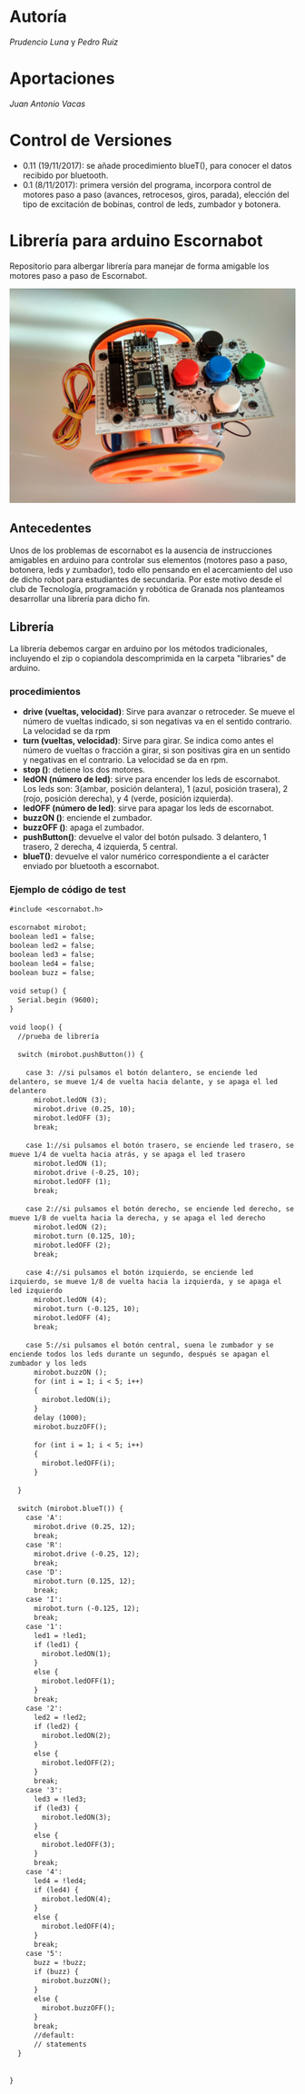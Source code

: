 # Autoría
*Prudencio Luna* y *Pedro Ruiz*

# Aportaciones
*Juan Antonio Vacas*

# Control de Versiones
- 0.11 (19/11/2017): se añade procedimiento blueT(), para conocer el datos recibido por bluetooth.
- 0.1 (8/11/2017): primera versión del programa, incorpora control de motores paso a paso (avances, retrocesos, giros, parada), elección del tipo de excitación de bobinas, control de leds, zumbador y botonera.
# Librería para arduino Escornabot
Repositorio para albergar librería para manejar de forma amigable los motores paso a paso de Escornabot.

![](images/escornabot.jpg "escornabot")
## Antecedentes
Unos de los problemas de escornabot es la ausencia de instrucciones amigables en arduino para controlar sus elementos (motores paso a paso, botonera, leds y zumbador), todo ello pensando en el acercamiento del uso de dicho robot para estudiantes de secundaria. Por este motivo desde el club de Tecnología, programación y robótica de Granada nos planteamos desarrollar una librería para dicho fin.
## Librería
La librería debemos cargar en arduino por los métodos tradicionales, incluyendo el zip o copiandola descomprimida en la carpeta "libraries" de arduino.
### procedimientos
- **drive (vueltas, velocidad)**: Sirve para avanzar o retroceder. Se mueve el número de vueltas indicado, si son negativas va en el sentido contrario. La velocidad se da rpm
- **turn (vueltas, velocidad)**: Sirve para girar. Se indica como antes el número de vueltas o fracción a girar, si son positivas gira en un sentido y negativas en el contrario. La velocidad se da en rpm.
- **stop ()**: detiene los dos motores.
- **ledON (número de led)**: sirve para encender los leds de escornabot. Los leds son: 3(ambar, posición delantera), 1 (azul, posición trasera), 2 (rojo, posición derecha), y 4 (verde, posición izquierda).
- **ledOFF (número de led)**: sirve para apagar los leds de escornabot.
- **buzzON ()**: enciende el zumbador.
- **buzzOFF ()**: apaga el zumbador.
- **pushButton()**: devuelve el valor del botón pulsado. 3 delantero, 1 trasero, 2 derecha, 4 izquierda, 5 central.
- **blueT()**: devuelve el valor numérico correspondiente a el carácter enviado por bluetooth a escornabot.

### Ejemplo de código de test
~~~
#include <escornabot.h>

escornabot mirobot;
boolean led1 = false;
boolean led2 = false;
boolean led3 = false;
boolean led4 = false;
boolean buzz = false;

void setup() {
  Serial.begin (9600);
}

void loop() {
  //prueba de librería

  switch (mirobot.pushButton()) {

    case 3: //si pulsamos el botón delantero, se enciende led delantero, se mueve 1/4 de vuelta hacia delante, y se apaga el led delantero
      mirobot.ledON (3);
      mirobot.drive (0.25, 10);
      mirobot.ledOFF (3);
      break;

    case 1://si pulsamos el botón trasero, se enciende led trasero, se mueve 1/4 de vuelta hacia atrás, y se apaga el led trasero
      mirobot.ledON (1);
      mirobot.drive (-0.25, 10);
      mirobot.ledOFF (1);
      break;

    case 2://si pulsamos el botón derecho, se enciende led derecho, se mueve 1/8 de vuelta hacia la derecha, y se apaga el led derecho
      mirobot.ledON (2);
      mirobot.turn (0.125, 10);
      mirobot.ledOFF (2);
      break;

    case 4://si pulsamos el botón izquierdo, se enciende led izquierdo, se mueve 1/8 de vuelta hacia la izquierda, y se apaga el led izquierdo
      mirobot.ledON (4);
      mirobot.turn (-0.125, 10);
      mirobot.ledOFF (4);
      break;

    case 5://si pulsamos el botón central, suena le zumbador y se enciende todos los leds durante un segundo, después se apagan el zumbador y los leds
      mirobot.buzzON ();
      for (int i = 1; i < 5; i++)
      {
        mirobot.ledON(i);
      }
      delay (1000);
      mirobot.buzzOFF();

      for (int i = 1; i < 5; i++)
      {
        mirobot.ledOFF(i);
      }

  }

  switch (mirobot.blueT()) {
    case 'A':
      mirobot.drive (0.25, 12);
      break;
    case 'R':
      mirobot.drive (-0.25, 12);
      break;
    case 'D':
      mirobot.turn (0.125, 12);
      break;
    case 'I':
      mirobot.turn (-0.125, 12);
      break;
    case '1':
      led1 = !led1;
      if (led1) {
        mirobot.ledON(1);
      }
      else {
        mirobot.ledOFF(1);
      }
      break;
    case '2':
      led2 = !led2;
      if (led2) {
        mirobot.ledON(2);
      }
      else {
        mirobot.ledOFF(2);
      }
      break;
    case '3':
      led3 = !led3;
      if (led3) {
        mirobot.ledON(3);
      }
      else {
        mirobot.ledOFF(3);
      }
      break;
    case '4':
      led4 = !led4;
      if (led4) {
        mirobot.ledON(4);
      }
      else {
        mirobot.ledOFF(4);
      }
      break;
    case '5':
      buzz = !buzz;
      if (buzz) {
        mirobot.buzzON();
      }
      else {
        mirobot.buzzOFF();
      }
      break;
      //default:
      // statements
  }


}
~~~
